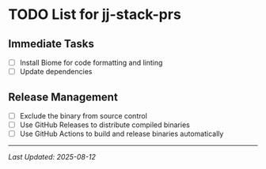 # TODO List for jj-stack-prs

## Immediate Tasks

- [ ] Install Biome for code formatting and linting
- [ ] Update dependencies

## Release Management

- [ ] Exclude the binary from source control
- [ ] Use GitHub Releases to distribute compiled binaries
- [ ] Use GitHub Actions to build and release binaries automatically

---

*Last Updated: 2025-08-12*